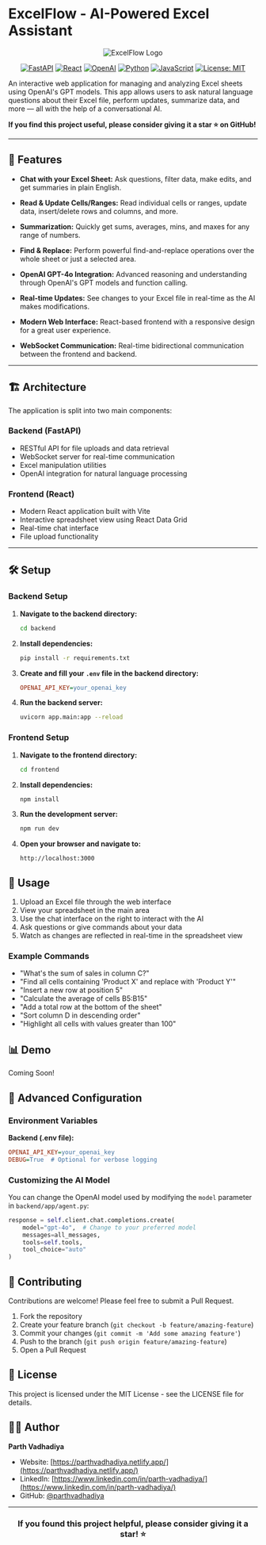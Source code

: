 # ExcelFlow - AI-Powered Excel Assistant

<div align="center">

![ExcelFlow Logo](https://img.shields.io/badge/ExcelFlow-AI%20Excel%20Assistant-blue?style=for-the-badge)

[![FastAPI](https://img.shields.io/badge/FastAPI-005571?style=for-the-badge&logo=fastapi)](https://fastapi.tiangolo.com/)
[![React](https://img.shields.io/badge/React-61DAFB?style=for-the-badge&logo=react&logoColor=black)](https://reactjs.org/)
[![OpenAI](https://img.shields.io/badge/OpenAI-412991?style=for-the-badge&logo=openai&logoColor=white)](https://openai.com/)
[![Python](https://img.shields.io/badge/Python-3776AB?style=for-the-badge&logo=python&logoColor=white)](https://www.python.org/)
[![JavaScript](https://img.shields.io/badge/JavaScript-F7DF1E?style=for-the-badge&logo=javascript&logoColor=black)](https://developer.mozilla.org/en-US/docs/Web/JavaScript)
[![License: MIT](https://img.shields.io/badge/License-MIT-yellow.svg?style=for-the-badge)](https://opensource.org/licenses/MIT)

</div>

An interactive web application for managing and analyzing Excel sheets using OpenAI's GPT models. This app allows users to ask natural language questions about their Excel file, perform updates, summarize data, and more — all with the help of a conversational AI.

**If you find this project useful, please consider giving it a star ⭐ on GitHub!**

---

## 🚀 Features

* **Chat with your Excel Sheet:**
  Ask questions, filter data, make edits, and get summaries in plain English.

* **Read & Update Cells/Ranges:**
  Read individual cells or ranges, update data, insert/delete rows and columns, and more.

* **Summarization:**
  Quickly get sums, averages, mins, and maxes for any range of numbers.

* **Find & Replace:**
  Perform powerful find-and-replace operations over the whole sheet or just a selected area.

* **OpenAI GPT-4o Integration:**
  Advanced reasoning and understanding through OpenAI's GPT models and function calling.

* **Real-time Updates:**
  See changes to your Excel file in real-time as the AI makes modifications.

* **Modern Web Interface:**
  React-based frontend with a responsive design for a great user experience.

* **WebSocket Communication:**
  Real-time bidirectional communication between the frontend and backend.

---

## 🏗️ Architecture

The application is split into two main components:

### Backend (FastAPI)
- RESTful API for file uploads and data retrieval
- WebSocket server for real-time communication
- Excel manipulation utilities
- OpenAI integration for natural language processing

### Frontend (React)
- Modern React application built with Vite
- Interactive spreadsheet view using React Data Grid
- Real-time chat interface
- File upload functionality

---

## 🛠️ Setup

### Backend Setup

1. **Navigate to the backend directory:**

   ```bash
   cd backend
   ```

2. **Install dependencies:**

   ```bash
   pip install -r requirements.txt
   ```

3. **Create and fill your `.env` file in the backend directory:**

   ```ini
   OPENAI_API_KEY=your_openai_key
   ```

4. **Run the backend server:**

   ```bash
   uvicorn app.main:app --reload
   ```

### Frontend Setup

1. **Navigate to the frontend directory:**

   ```bash
   cd frontend
   ```

2. **Install dependencies:**

   ```bash
   npm install
   ```

3. **Run the development server:**

   ```bash
   npm run dev
   ```

4. **Open your browser and navigate to:**
   
   ```
   http://localhost:3000
   ```

## 📝 Usage

1. Upload an Excel file through the web interface
2. View your spreadsheet in the main area
3. Use the chat interface on the right to interact with the AI
4. Ask questions or give commands about your data
5. Watch as changes are reflected in real-time in the spreadsheet view

### Example Commands

- "What's the sum of sales in column C?"
- "Find all cells containing 'Product X' and replace with 'Product Y'"
- "Insert a new row at position 5"
- "Calculate the average of cells B5:B15"
- "Add a total row at the bottom of the sheet"
- "Sort column D in descending order"
- "Highlight all cells with values greater than 100"

## 📊 Demo

Coming Soon!

## 🔧 Advanced Configuration

### Environment Variables

**Backend (.env file):**

```ini
OPENAI_API_KEY=your_openai_key
DEBUG=True  # Optional for verbose logging
```

### Customizing the AI Model

You can change the OpenAI model used by modifying the `model` parameter in `backend/app/agent.py`:

```python
response = self.client.chat.completions.create(
    model="gpt-4o",  # Change to your preferred model
    messages=all_messages,
    tools=self.tools,
    tool_choice="auto"
)
```

## 🤝 Contributing

Contributions are welcome! Please feel free to submit a Pull Request.

1. Fork the repository
2. Create your feature branch (`git checkout -b feature/amazing-feature`)
3. Commit your changes (`git commit -m 'Add some amazing feature'`)
4. Push to the branch (`git push origin feature/amazing-feature`)
5. Open a Pull Request

## 📄 License

This project is licensed under the MIT License - see the LICENSE file for details.

## 👨‍💻 Author

**Parth Vadhadiya**

- Website: [https://parthvadhadiya.netlify.app/](https://parthvadhadiya.netlify.app/)
- LinkedIn: [https://www.linkedin.com/in/parth-vadhadiya/](https://www.linkedin.com/in/parth-vadhadiya/)
- GitHub: [@parthvadhadiya](https://github.com/parthvadhadiya)

---

<div align="center">

### If you found this project helpful, please consider giving it a star! ⭐

</div>
